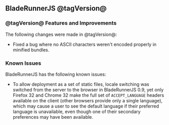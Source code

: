 ## BladeRunnerJS @tagVersion@

### @tagVersion@ Features and Improvements

The following changes were made in @tagVersion@:

- Fixed a bug where no ASCII characters weren't encoded properly in minified bundles.

### Known Issues

BladeRunnerJS has the following known issues:

  * To allow deployment as a set of static files, locale switching was switched from the server to the browser in BladeRunnerJS 0.9, yet only Firefox 32 and Chrome 32 make the full set of `ACCEPT_LANGUAGE` headers available on the client (other browsers provide only a single language), which may cause a user to see the default language if their preferred language is unavailable, even though one of their secondary preferences may have been available.
